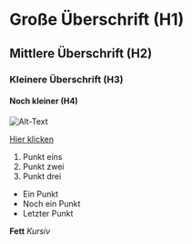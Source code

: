 <!-- ! Überschirften -->

# Große Überschrift (H1)
## Mittlere Überschrift (H2)
### Kleinere Überschrift (H3)
#### Noch kleiner (H4)

<!-- ! Bilder -->
![Alt-Text](".public/mockup.png" "Bildbeschreibung")

<!-- ! Link -->
[Hier klicken](https://example.com)

<!-- ! Liste (geordnete) -->
1. Punkt eins
2. Punkt zwei
3. Punkt drei
   
<!-- ! Liste (ungeordnete) -->
- Ein Punkt
- Noch ein Punkt
- Letzter Punkt

<!-- ! Text Hervorheben -->
**Fett**
*Kursiv*